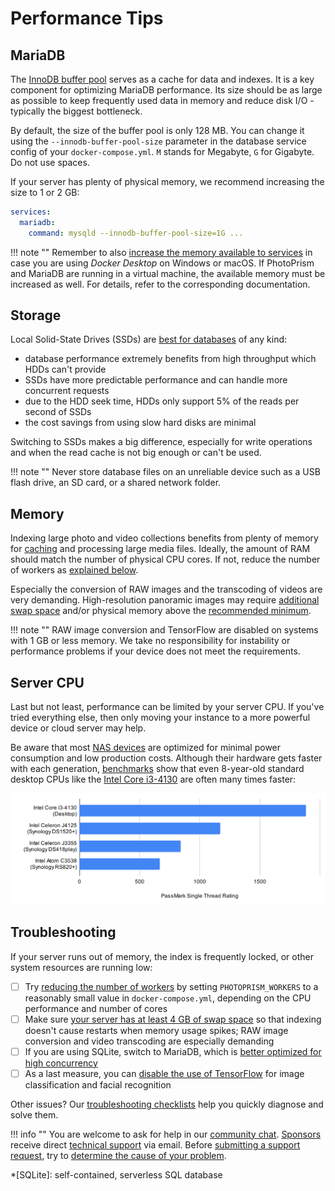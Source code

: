 # Performance Tips

## MariaDB ##

The [InnoDB buffer pool](https://mariadb.com/kb/en/innodb-buffer-pool/) serves as a cache for data and indexes.
It is a key component for optimizing MariaDB performance. Its size should be as large as possible to keep frequently
used data in memory and reduce disk I/O - typically the biggest bottleneck.

By default, the size of the buffer pool is only 128 MB. You can change it using the `--innodb-buffer-pool-size`
parameter in the database service config of your `docker-compose.yml`. `M` stands for Megabyte, `G` for Gigabyte.
Do not use spaces.

If your server has plenty of physical memory, we recommend increasing the size to 1 or 2 GB:

```yaml
services:
  mariadb:
    command: mysqld --innodb-buffer-pool-size=1G ...
```

!!! note ""
    Remember to also [increase the memory available to services](../img/docker-resources-advanced.jpg) in case you are
    using *Docker Desktop* on Windows or macOS. If PhotoPrism and MariaDB are running in a virtual machine, the available
    memory must be increased as well. For details, refer to the corresponding documentation.

## Storage ##

Local Solid-State Drives (SSDs) are [best for databases](https://mariadb.com/de/resources/blog/how-to-tune-mariadb-write-performance/)
of any kind:

- database performance extremely benefits from high throughput which HDDs can't provide
- SSDs have more predictable performance and can handle more concurrent requests
- due to the HDD seek time, HDDs only support 5% of the reads per second of SSDs
- the cost savings from using slow hard disks are minimal

Switching to SSDs makes a big difference, especially for write operations and when the read cache is not
big enough or can't be used.

!!! note ""
    Never store database files on an unreliable device such as a USB flash drive, an SD card, or a shared network folder.

## Memory ##

Indexing large photo and video collections benefits from plenty of memory for [caching](#mariadb) and processing large media files.
Ideally, the amount of RAM should match the number of physical CPU cores. If not, reduce the number of workers 
as [explained below](#troubleshooting).

Especially the conversion of RAW images and the transcoding of videos are very demanding. High-resolution panoramic
images may require [additional swap space](docker.md#adding-swap) and/or physical memory above the [recommended minimum](../index.md#system-requirements).

!!! note ""
    RAW image conversion and TensorFlow are disabled on systems with 1 GB or less memory. We take no responsibility
    for instability or performance problems if your device does not meet the requirements.

## Server CPU ##

Last but not least, performance can be limited by your server CPU. If you've tried everything else, then only moving
your instance to a more powerful device or cloud server may help.

Be aware that most [NAS devices](https://kb.synology.com/en-us/DSM/tutorial/What_kind_of_CPU_does_my_NAS_have) are
optimized for minimal power consumption and low production costs. Although their hardware gets faster with each generation,
[benchmarks](https://www.google.com/search?q=cpu+benchmarks) show that even 8-year-old standard desktop CPUs like the [Intel Core i3-4130](https://www.cpubenchmark.net/compare/Intel-Pentium-J3710-vs-Intel-i3-4130/2784vs2015) are often many times faster:

![CPU Benchmark](img/passmark-cpu.svg)

## Troubleshooting ##

If your server runs out of memory, the index is frequently locked, or other system resources are running low:

- [ ] Try [reducing the number of workers](../config-options.md#index-workers) by setting `PHOTOPRISM_WORKERS` to a reasonably small value in `docker-compose.yml`, depending on the CPU performance and number of cores
- [ ] Make sure [your server has at least 4 GB of swap space](docker.md#adding-swap) so that indexing doesn't cause restarts when memory usage spikes; RAW image conversion and video transcoding are especially demanding 
- [ ] If you are using SQLite, switch to MariaDB, which is [better optimized for high concurrency](../faq.md#should-i-use-sqlite-mariadb-or-mysql)
- [ ] As a last measure, you can [disable the use of TensorFlow](../config-options.md#feature-flags) for image classification and facial recognition

Other issues? Our [troubleshooting checklists](index.md) help you quickly diagnose and solve them.

!!! info ""
    You are welcome to ask for help in our [community chat](https://link.photoprism.app/chat).
    [Sponsors](../../funding.md) receive direct [technical support](https://photoprism.app/contact) via email.
    Before [submitting a support request](../../user-guide/index.md#getting-support), try to [determine the cause of your problem](index.md).

*[SQLite]: self-contained, serverless SQL database 
